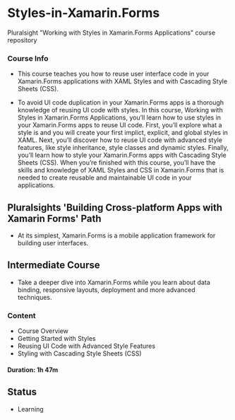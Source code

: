 # Styles-in-Xamarin.Forms
Pluralsight "Working with Styles in Xamarin.Forms Applications" course repository

### Course Info

- This course teaches you how to reuse user interface code in your Xamarin.Forms applications with XAML Styles and with Cascading Style Sheets (CSS).

- To avoid UI code duplication in your Xamarin.Forms apps is a thorough knowledge of reusing UI code with styles. In this course, Working with Styles in Xamarin.Forms Applications, you’ll learn how to use styles in your Xamarin.Forms apps to reuse UI code. First, you’ll explore what a style is and you will create your first implict, explicit, and global styles in XAML. Next, you’ll discover how to reuse UI code with advanced style features, like style inheritance, style classes and dynamic styles. Finally, you’ll learn how to style your Xamarin.Forms apps with Cascading Style Sheets (CSS). When you’re finished with this course, you’ll have the skills and knowledge of XAML Styles and CSS in Xamarin.Forms that is needed to create reusable and maintainable UI code in your applications.

## Pluralsights 'Building Cross-platform Apps with Xamarin Forms' Path
- At its simplest, Xamarin.Forms is a mobile application framework for building user interfaces.

## Intermediate Course
- Take a deeper dive into Xamarin.Forms while you learn about data binding, responsive layouts, deployment and more advanced techniques.

### Content

- Course Overview
- Getting Started with Styles
- Reusing UI Code with Advanced Style Features
- Styling with Cascading Style Sheets (CSS)

#### Duration: 1h 47m

## Status

- Learning